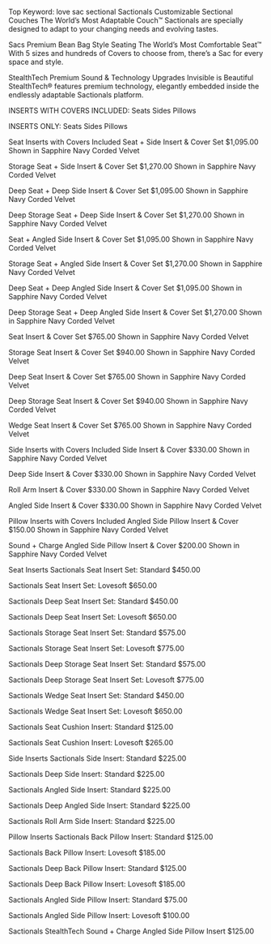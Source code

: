 Top Keyword: love sac sectional
Sactionals
Customizable Sectional Couches
The World’s Most Adaptable Couch™
Sactionals are specially designed to adapt to your changing needs and evolving tastes.

Sacs
Premium Bean Bag Style Seating
The World’s Most Comfortable Seat™
With 5 sizes and hundreds of Covers to choose from, there’s a Sac for every space and style.

StealthTech
Premium Sound & Technology Upgrades
Invisible is Beautiful
StealthTech® features premium technology, elegantly embedded inside the endlessly adaptable Sactionals platform.

INSERTS WITH COVERS INCLUDED:
Seats
Sides
Pillows

INSERTS ONLY:
Seats
Sides
Pillows

Seat Inserts with Covers Included
Seat + Side Insert & Cover Set
$1,095.00
Shown in Sapphire Navy Corded Velvet

Storage Seat + Side Insert & Cover Set
$1,270.00
Shown in Sapphire Navy Corded Velvet

Deep Seat + Deep Side Insert & Cover Set
$1,095.00
Shown in Sapphire Navy Corded Velvet

Deep Storage Seat + Deep Side Insert & Cover Set
$1,270.00
Shown in Sapphire Navy Corded Velvet

Seat + Angled Side Insert & Cover Set
$1,095.00
Shown in Sapphire Navy Corded Velvet

Storage Seat + Angled Side Insert & Cover Set
$1,270.00
Shown in Sapphire Navy Corded Velvet

Deep Seat + Deep Angled Side Insert & Cover Set
$1,095.00
Shown in Sapphire Navy Corded Velvet

Deep Storage Seat + Deep Angled Side Insert & Cover Set
$1,270.00
Shown in Sapphire Navy Corded Velvet

Seat Insert & Cover Set
$765.00
Shown in Sapphire Navy Corded Velvet

Storage Seat Insert & Cover Set
$940.00
Shown in Sapphire Navy Corded Velvet

Deep Seat Insert & Cover Set
$765.00
Shown in Sapphire Navy Corded Velvet

Deep Storage Seat Insert & Cover Set
$940.00
Shown in Sapphire Navy Corded Velvet

Wedge Seat Insert & Cover Set
$765.00
Shown in Sapphire Navy Corded Velvet

Side Inserts with Covers Included
Side Insert & Cover
$330.00
Shown in Sapphire Navy Corded Velvet

Deep Side Insert & Cover
$330.00
Shown in Sapphire Navy Corded Velvet

Roll Arm Insert & Cover
$330.00
Shown in Sapphire Navy Corded Velvet

Angled Side Insert & Cover
$330.00
Shown in Sapphire Navy Corded Velvet

Pillow Inserts with Covers Included
Angled Side Pillow Insert & Cover
$150.00
Shown in Sapphire Navy Corded Velvet

Sound + Charge Angled Side Pillow Insert & Cover
$200.00
Shown in Sapphire Navy Corded Velvet

Seat Inserts
Sactionals Seat Insert Set: Standard
$450.00

Sactionals Seat Insert Set: Lovesoft
$650.00

Sactionals Deep Seat Insert Set: Standard
$450.00

Sactionals Deep Seat Insert Set: Lovesoft
$650.00

Sactionals Storage Seat Insert Set: Standard
$575.00

Sactionals Storage Seat Insert Set: Lovesoft
$775.00

Sactionals Deep Storage Seat Insert Set: Standard
$575.00

Sactionals Deep Storage Seat Insert Set: Lovesoft
$775.00

Sactionals Wedge Seat Insert Set: Standard
$450.00

Sactionals Wedge Seat Insert Set: Lovesoft
$650.00

Sactionals Seat Cushion Insert: Standard
$125.00

Sactionals Seat Cushion Insert: Lovesoft
$265.00

Side Inserts
Sactionals Side Insert: Standard
$225.00

Sactionals Deep Side Insert: Standard
$225.00

Sactionals Angled Side Insert: Standard
$225.00

Sactionals Deep Angled Side Insert: Standard
$225.00

Sactionals Roll Arm Side Insert: Standard
$225.00

Pillow Inserts
Sactionals Back Pillow Insert: Standard
$125.00

Sactionals Back Pillow Insert: Lovesoft
$185.00

Sactionals Deep Back Pillow Insert: Standard
$125.00

Sactionals Deep Back Pillow Insert: Lovesoft
$185.00

Sactionals Angled Side Pillow Insert: Standard
$75.00

Sactionals Angled Side Pillow Insert: Lovesoft
$100.00

Sactionals StealthTech Sound + Charge Angled Side Pillow Insert
$125.00